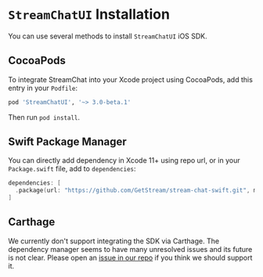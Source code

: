 # `StreamChatUI` Installation

You can use several methods to install `StreamChatUI` iOS SDK.

## CocoaPods

To integrate StreamChat into your Xcode project using CocoaPods, add this entry in your `Podfile`:

```ruby
pod 'StreamChatUI', '~> 3.0-beta.1'
```

Then run `pod install`.

## Swift Package Manager

You can directly add dependency in Xcode 11+ using repo url, or in your `Package.swift` file, add to `dependencies`:
```swift
dependencies: [
  .package(url: "https://github.com/GetStream/stream-chat-swift.git", majorVersion: 3),
]
```

## Carthage

We currently don't support integrating the SDK via Carthage. The dependency manager seems to have many unresolved issues and its future is not clear. Please open an [issue in our repo](https://github.com/GetStream/stream-chat-swift/issues) if you think we should support it.